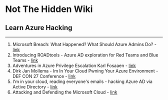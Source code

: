 # Not The Hidden Wiki

## Learn Azure Hacking
-----

1. Microsoft Breach: What Happened? What Should Azure Admins Do? - [link](https://www.youtube.com/watch?v=e1meQ3_yRIo)
2. Introducing ROADtools - Azure AD exploration for Red Teams and Blue Teams - [link](https://www.youtube.com/watch?v=o5QDt30Pw_o)
3. Adventures in Azure Privilege Escalation Karl Fosaaen - [link](https://www.youtube.com/watch?v=EYtw-XPml0w)
4. Dirk Jan Mollema - Im In Your Cloud Pwning Your Azure Environment - DEF CON 27 Conference - [link](https://www.youtube.com/watch?v=xei8lAPitX8)
5. I'm in your cloud, reading everyone's emails - hacking Azure AD via Active Directory - [link](https://www.youtube.com/watch?v=JEIR5oGCwdg)
6. Attacking and Defending the Microsoft Cloud - [link](https://www.youtube.com/watch?v=SG2ibjuzRJM)
